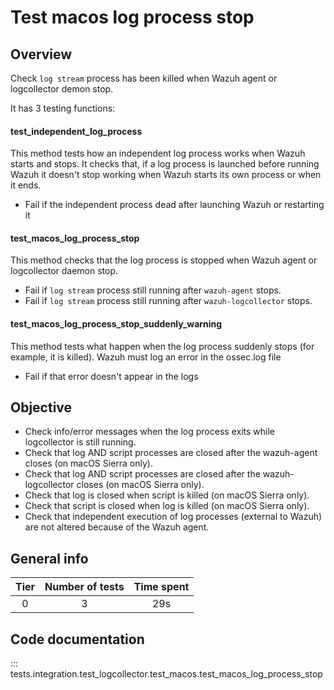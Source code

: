 # Test macos log process stop

## Overview 

Check `log stream` process has been killed when Wazuh agent or logcollector demon stop.

It has 3 testing functions:

#### test_independent_log_process

This method tests how an independent log process works when Wazuh starts and stops. It checks that, if a log process 
is launched before running Wazuh it doesn't stop working when Wazuh starts its own process or when it ends.

- Fail if the independent process dead after launching Wazuh or restarting it

#### test_macos_log_process_stop

This method checks that the log process is stopped when Wazuh agent or logcollector daemon stop.

- Fail if `log stream` process still running after `wazuh-agent` stops.
- Fail if `log stream` process still running after `wazuh-logcollector` stops.

#### test_macos_log_process_stop_suddenly_warning

This method tests what happen when the log process suddenly stops (for example, it is killed). Wazuh must log an error
in the ossec.log file

- Fail if that error doesn't appear in the logs


## Objective

- Check info/error messages when the log process exits while logcollector is still running.
- Check that log AND script processes are closed after the wazuh-agent closes (on macOS Sierra only).
- Check that log AND script processes are closed after the wazuh-logcollector closes (on macOS Sierra only).
- Check that log is closed when script is killed (on macOS Sierra only).
- Check that script is closed when log is killed (on macOS Sierra only).
- Check that independent execution of log processes (external to Wazuh) are not altered because of the Wazuh agent.

## General info

|Tier | Number of tests | Time spent |
|:--:|:--:|:--:|
| 0 | 3 | 29s |


## Code documentation

::: tests.integration.test_logcollector.test_macos.test_macos_log_process_stop